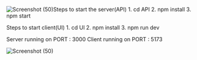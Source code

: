 ![Screenshot (50)](https://github.com/user-attachments/assets/738c0bfd-af65-41b1-ba26-3484ff5e3028)Steps to start the server(API)
    1. cd API
    2. npm install
    3. npm start

Steps to start client(UI)
    1. cd UI
    2. npm install
    3. npm run dev

Server running on PORT : 3000
Client running on PORT : 5173

![Screenshot (50)](https://github.com/user-attachments/assets/70618f6f-d357-4966-b322-19f7413558ef)



